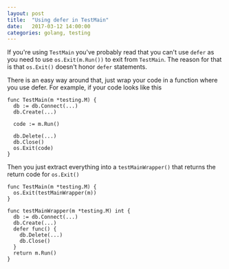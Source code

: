 ```yaml
---
layout: post
title:  "Using defer in TestMain"
date:   2017-03-12 14:00:00
categories: golang, testing
---
```

If you're using `TestMain` you've probably read that you can't use `defer` as you need to use `os.Exit(m.Run())` to exit from `TestMain`. The reason for that is that `os.Exit()` doesn't honor `defer` statements.

There is an easy way around that, just wrap your code in a function where you use defer. For example, if your code looks like this

    func TestMain(m *testing.M) {
      db := db.Connect(...)
      db.Create(...)

      code := m.Run()

      db.Delete(...)
      db.Close()
      os.Exit(code)
    }

Then you just extract everything into a `testMainWrapper()` that returns the return code for `os.Exit()`

    func TestMain(m *testing.M) {
      os.Exit(testMainWrapper(m))
    }

    func testMainWrapper(m *testing.M) int {
      db := db.Connect(...)
      db.Create(...)
      defer func() {
        db.Delete(...)
        db.Close()
      }
      return m.Run()
    }
